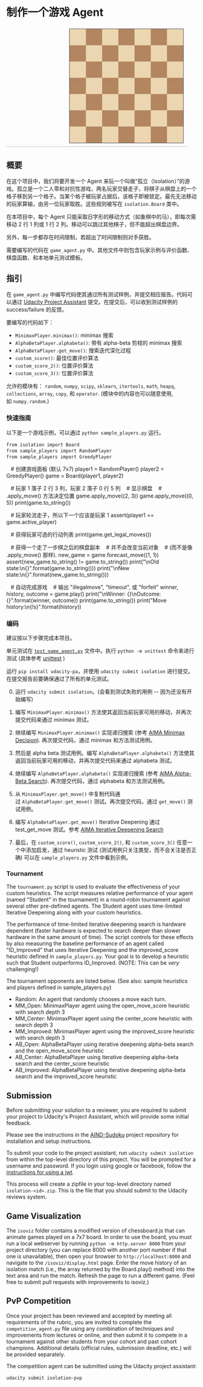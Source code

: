 
# 制作一个游戏 Agent

![Example game of isolation](viz.gif)

## 概要

在这个项目中，我们将要开发一个 Agent 来玩一个叫做“孤立（Isolation）”的游戏。孤立是一个二人零和对抗性游戏，两名玩家交替走子，将棋子从棋盘上的一个格子移到另一个格子。当某个格子被玩家占据后，该格子即被锁定。最先无法移动的玩家算输，由另一位玩家取胜。这些规则被写在 `isolation.Board` 类中。

在本项目中，每个 Agent 只能采取日字形的移动方式（如象棋中的马），即每次需移动 2 行 1 列或 1 行 2 列。移动可以跳过其他棋子，但不能超出棋盘边界。

另外，每一步都存在时间限制，若超出了时间限制则对手获胜。

需要编写的代码在 `game_agent.py` 中。其他文件中则包含玩家示例与评价函数、棋盘函数、和本地单元测试模板。


## 指引

在 `game_agent.py` 中编写代码使其通过所有测试样例，并提交相应报告。代码可以通过 [Udacity Project Assistant]() 提交。在提交后，可以收到测试样例的 success/failure 的反馈。

要编写的代码如下：

- `MinimaxPlayer.minimax()`: minimax 搜索
- `AlphaBetaPlayer.alphabeta()`: 带有 alpha-beta 剪枝的 minimax 搜索
- `AlphaBetaPlayer.get_move()`: 搜索迭代深化过程
- `custom_score()`: 最佳位置评价算法
- `custom_score_2()`: 位置评价算法
- `custom_score_3()`: 位置评价算法

允许的模块有： `random`, `numpy`, `scipy`, `sklearn`, `itertools`, `math`, `heapq`, `collections`, `array`, `copy`, 和 `operator`. (模块中的内容也可以随意使用, 如 `numpy.random`.)


### 快速指南

以下是一个游戏示例，可以通过 `python sample_players.py` 运行。

    from isolation import Board
    from sample_players import RandomPlayer
    from sample_players import GreedyPlayer

    # 创建游戏面板 (默认 7x7)
    player1 = RandomPlayer()
    player2 = GreedyPlayer()
    game = Board(player1, player2)

    # 玩家 1 落子 2 行 3 列，玩家 2 落子 0 行 5 列
    # 显示棋盘
    # .apply_move() 方法决定位置
    game.apply_move((2, 3))
    game.apply_move((0, 5))
    print(game.to_string())

    # 玩家轮流走子，所以下一个应该是玩家 1
    assert(player1 == game.active_player)

    # 获得玩家可选的行动列表
    print(game.get_legal_moves())

    # 获得一个走了一步棋之后的棋盘副本
    # 并不会改变当前对象
    # (而不是像 .apply_move() 那样).
    new_game = game.forecast_move((1, 1))
    assert(new_game.to_string() != game.to_string())
    print("\nOld state:\n{}".format(game.to_string()))
    print("\nNew state:\n{}".format(new_game.to_string()))

    # 自动完成游戏
    # 输出 "illegalmove", "timeout", 或 "forfeit"
    winner, history, outcome = game.play()
    print("\nWinner: {}\nOutcome: {}".format(winner, outcome))
    print(game.to_string())
    print("Move history:\n{!s}".format(history))


### 编码

建议按以下步骤完成本项目。

单元测试在 [`test_game_agent.py`](tests/test_game_agent.py) 文件中。执行 `python -m unittest` 命令来进行测试 (具体参考 [unittest](https://docs.python.org/3/library/unittest.html#basic-example) )

运行 `pip install udacity-pa`，并使用 `udacity submit isolation` 进行提交。在提交报告前要确保通过了所有的单元测试。

0. 运行 `udacity submit isolation`。(会看到测试失败的用例 -- 因为还没有开始编写)

0. 编写 `MinimaxPlayer.minimax()` 方法使其返回当前玩家可用的移动，并再次提交代码来通过 minimax 测试。

0. 继续编写 `MinimaxPlayer.minimax()` 实现递归搜索 (参考 [AIMA Minimax Decision](https://github.com/aimacode/aima-pseudocode/blob/master/md/Minimax-Decision.md)).  再次提交代码，通过 minimax 和方法测试用例。

0. 然后是 alpha beta 测试用例。编写 `AlphaBetaPlayer.alphabeta()` 方法使其返回当前玩家可用的移动，并再次提交代码来通过 alphabeta 测试。

0. 继续编写 `AlphaBetaPlayer.alphabeta()` 实现递归搜索 (参考 [AIMA Alpha-Beta Search](https://github.com/aimacode/aima-pseudocode/blob/master/md/Alpha-Beta-Search.md)).  再次提交代码，通过 alphabeta 和方法测试用例。

0. 从 `MinimaxPlayer.get_move()` 中复制代码通过 `AlphaBetaPlayer.get_move()` 测试。再次提交代码，通过 `get_move()` 测试用例。

0. 编写 `AlphaBetaPlayer.get_move()` Iterative Deepening 通过 test_get_move 测试。参考 [AIMA Iterative Deepening Search](https://github.com/aimacode/aima-pseudocode/blob/master/md/Iterative-Deepening-Search.md)

0. 最后，在 `custom_score()`, `custom_score_2()`, 和 `custom_score_3()` 任意一个中添加启发，通过 heuristic 测试 (测试用例只关注类型，而不会关注是否正确)  可以在 `sample_players.py` 文件中看到示例。


### Tournament

The `tournament.py` script is used to evaluate the effectiveness of your custom heuristics.  The script measures relative performance of your agent (named "Student" in the tournament) in a round-robin tournament against several other pre-defined agents.  The Student agent uses time-limited Iterative Deepening along with your custom heuristics.

The performance of time-limited iterative deepening search is hardware dependent (faster hardware is expected to search deeper than slower hardware in the same amount of time).  The script controls for these effects by also measuring the baseline performance of an agent called "ID_Improved" that uses Iterative Deepening and the improved_score heuristic defined in `sample_players.py`.  Your goal is to develop a heuristic such that Student outperforms ID_Improved. (NOTE: This can be _very_ challenging!)

The tournament opponents are listed below. (See also: sample heuristics and players defined in sample_players.py)

- Random: An agent that randomly chooses a move each turn.
- MM_Open: MinimaxPlayer agent using the open_move_score heuristic with search depth 3
- MM_Center: MinimaxPlayer agent using the center_score heuristic with search depth 3
- MM_Improved: MinimaxPlayer agent using the improved_score heuristic with search depth 3
- AB_Open: AlphaBetaPlayer using iterative deepening alpha-beta search and the open_move_score heuristic
- AB_Center: AlphaBetaPlayer using iterative deepening alpha-beta search and the center_score heuristic
- AB_Improved: AlphaBetaPlayer using iterative deepening alpha-beta search and the improved_score heuristic

## Submission

Before submitting your solution to a reviewer, you are required to submit your project to Udacity's Project Assistant, which will provide some initial feedback.

Please see the instructions in the [AIND-Sudoku](https://github.com/udacity/AIND-Sudoku#submission) project repository for installation and setup instructions. 

To submit your code to the project assistant, run `udacity submit isolation` from within the top-level directory of this project. You will be prompted for a username and password. If you login using google or facebook, follow the [instructions for using a jwt](https://project-assistant.udacity.com/faq).

This process will create a zipfile in your top-level directory named `isolation-<id>.zip`. This is the file that you should submit to the Udacity reviews system.


## Game Visualization

The `isoviz` folder contains a modified version of chessboard.js that can animate games played on a 7x7 board.  In order to use the board, you must run a local webserver by running `python -m http.server 8000` from your project directory (you can replace 8000 with another port number if that one is unavailable), then open your browser to `http://localhost:8000` and navigate to the `/isoviz/display.html` page.  Enter the move history of an isolation match (i.e., the array returned by the Board.play() method) into the text area and run the match.  Refresh the page to run a different game.  (Feel free to submit pull requests with improvements to isoviz.)


## PvP Competition

Once your project has been reviewed and accepted by meeting all requirements of the rubric, you are invited to complete the `competition_agent.py` file using any combination of techniques and improvements from lectures or online, and then submit it to compete in a tournament against other students from your cohort and past cohort champions.  Additional details (official rules, submission deadline, etc.) will be provided separately.

The competition agent can be submitted using the Udacity project assistant:

    udacity submit isolation-pvp
